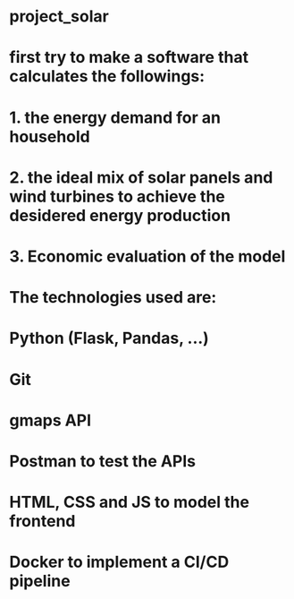 # project_solar
# first try to make a software that calculates the followings:
# 1. the energy demand for an household
# 2. the ideal mix of solar panels and wind turbines to achieve the desidered energy production
# 3. Economic evaluation of the model
#
#
# The technologies used are:
# Python (Flask, Pandas, ...)
# Git
# gmaps API
# Postman to test the APIs
# HTML, CSS and JS to model the frontend
# Docker to implement a CI/CD pipeline
